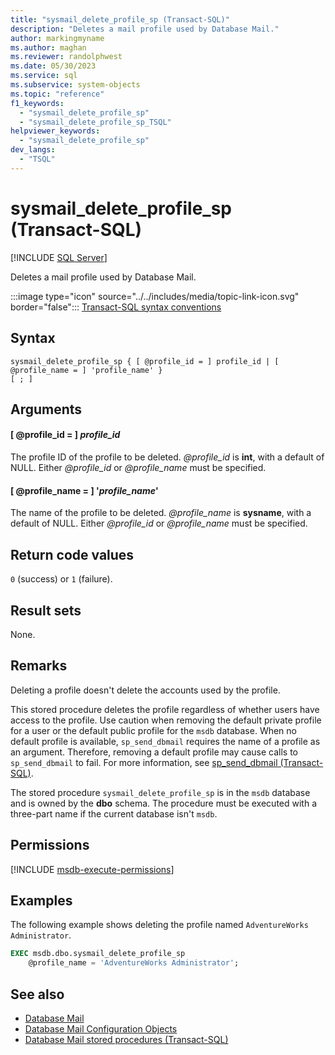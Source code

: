 ```yaml
---
title: "sysmail_delete_profile_sp (Transact-SQL)"
description: "Deletes a mail profile used by Database Mail."
author: markingmyname
ms.author: maghan
ms.reviewer: randolphwest
ms.date: 05/30/2023
ms.service: sql
ms.subservice: system-objects
ms.topic: "reference"
f1_keywords:
  - "sysmail_delete_profile_sp"
  - "sysmail_delete_profile_sp_TSQL"
helpviewer_keywords:
  - "sysmail_delete_profile_sp"
dev_langs:
  - "TSQL"
---
```

# sysmail_delete_profile_sp (Transact-SQL)

[!INCLUDE [SQL Server](../../includes/applies-to-version/sqlserver.md)]

Deletes a mail profile used by Database Mail.

:::image type="icon" source="../../includes/media/topic-link-icon.svg" border="false"::: [Transact-SQL syntax conventions](../../t-sql/language-elements/transact-sql-syntax-conventions-transact-sql.md)

## Syntax

```syntaxsql
sysmail_delete_profile_sp { [ @profile_id = ] profile_id | [ @profile_name = ] 'profile_name' }
[ ; ]
```

## Arguments

#### [ @profile_id = ] *profile_id*

The profile ID of the profile to be deleted. *@profile_id* is **int**, with a default of NULL. Either *@profile_id* or *@profile_name* must be specified.

#### [ @profile_name = ] '*profile_name*'

The name of the profile to be deleted. *@profile_name* is **sysname**, with a default of NULL. Either *@profile_id* or *@profile_name* must be specified.

## Return code values

`0` (success) or `1` (failure).

## Result sets

None.

## Remarks

Deleting a profile doesn't delete the accounts used by the profile.

This stored procedure deletes the profile regardless of whether users have access to the profile. Use caution when removing the default private profile for a user or the default public profile for the `msdb` database. When no default profile is available, `sp_send_dbmail` requires the name of a profile as an argument. Therefore, removing a default profile may cause calls to `sp_send_dbmail` to fail. For more information, see [sp_send_dbmail (Transact-SQL)](sp-send-dbmail-transact-sql.md).

The stored procedure `sysmail_delete_profile_sp` is in the `msdb` database and is owned by the **dbo** schema. The procedure must be executed with a three-part name if the current database isn't `msdb`.

## Permissions

[!INCLUDE [msdb-execute-permissions](../../includes/msdb-execute-permissions.md)]

## Examples

The following example shows deleting the profile named `AdventureWorks Administrator`.

```sql
EXEC msdb.dbo.sysmail_delete_profile_sp
    @profile_name = 'AdventureWorks Administrator';
```

## See also

- [Database Mail](../database-mail/database-mail.md)
- [Database Mail Configuration Objects](../database-mail/database-mail-configuration-objects.md)
- [Database Mail stored procedures (Transact-SQL)](database-mail-stored-procedures-transact-sql.md)
